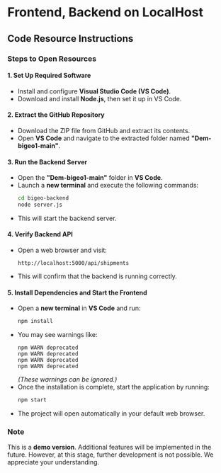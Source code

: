 # Frontend, Backend on LocalHost 

## Code Resource Instructions

### Steps to Open Resources

#### 1. Set Up Required Software
- Install and configure **Visual Studio Code (VS Code)**.
- Download and install **Node.js**, then set it up in VS Code.

#### 2. Extract the GitHub Repository
- Download the ZIP file from GitHub and extract its contents.
- Open **VS Code** and navigate to the extracted folder named **"Dem-bigeo1-main"**.

#### 3. Run the Backend Server
- Open the **"Dem-bigeo1-main"** folder in **VS Code**.
- Launch a **new terminal** and execute the following commands:  
  ```sh
  cd bigeo-backend
  node server.js
  ```
- This will start the backend server.

#### 4. Verify Backend API
- Open a web browser and visit:  
  ```
  http://localhost:5000/api/shipments
  ```
- This will confirm that the backend is running correctly.

#### 5. Install Dependencies and Start the Frontend
- Open a **new terminal** in **VS Code** and run:  
  ```sh
  npm install
  ```
- You may see warnings like:  
  ```
  npm WARN deprecated
  npm WARN deprecated
  npm WARN deprecated
  npm WARN deprecated
  ```
  *(These warnings can be ignored.)*
- Once the installation is complete, start the application by running:  
  ```sh
  npm start
  ```
- The project will open automatically in your default web browser.

### Note
This is a **demo version**. Additional features will be implemented in the future. However, at this stage, further development is not possible. We appreciate your understanding.






